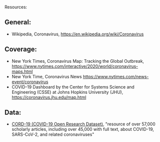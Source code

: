 Resources: 

## General: 
* Wikipedia, Coronavirus, <https://en.wikipedia.org/wiki/Coronavirus>

## Coverage: 
* New York Times, Coronavirus Map: Tracking the Global Outbreak, <https://www.nytimes.com/interactive/2020/world/coronavirus-maps.html>
* New York Time, Coronavirus News <https://www.nytimes.com/news-event/coronavirus>
* COVID-19 Dashboard by the Center for Systems Science and Engineering (CSSE) at Johns Hopkins University (JHU), <https://coronavirus.jhu.edu/map.html>

## Data: 

* [CORD-19 (COVID-19 Open Research Dataset)](https://www.kaggle.com/allen-institute-for-ai/CORD-19-research-challenge), "resource of over 57,000 scholarly articles, including over 45,000 with full text, about COVID-19, SARS-CoV-2, and related coronaviruses"
